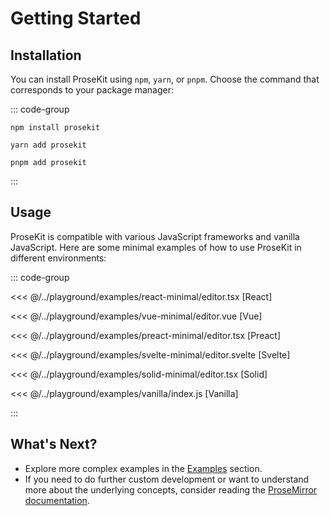 # Getting Started

## Installation

You can install ProseKit using `npm`, `yarn`, or `pnpm`. Choose the command that
corresponds to your package manager:




::: code-group

```shell [npm]
npm install prosekit
```

```shell [yarn]
yarn add prosekit
```

```shell [pnpm]
pnpm add prosekit
```

:::

## Usage

ProseKit is compatible with various JavaScript frameworks and vanilla
JavaScript. Here are some minimal examples of how to use ProseKit in different
environments:

::: code-group

<<< @/../playground/examples/react-minimal/editor.tsx [React]

<<< @/../playground/examples/vue-minimal/editor.vue [Vue]

<<< @/../playground/examples/preact-minimal/editor.tsx [Preact]

<<< @/../playground/examples/svelte-minimal/editor.svelte [Svelte]

<<< @/../playground/examples/solid-minimal/editor.tsx [Solid]

<<< @/../playground/examples/vanilla/index.js [Vanilla]

:::

## What's Next?

- Explore more complex examples in the [Examples](/examples.md) section.
- If you need to do further custom development or want to understand more about the underlying concepts, consider reading the [ProseMirror documentation](https://prosemirror.net/docs/).
